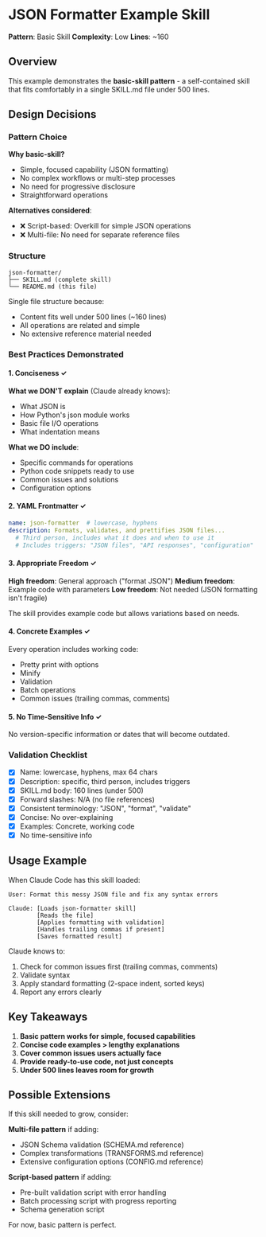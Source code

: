 # JSON Formatter Example Skill

**Pattern**: Basic Skill
**Complexity**: Low
**Lines**: ~160

## Overview

This example demonstrates the **basic-skill pattern** - a self-contained skill that fits comfortably in a single SKILL.md file under 500 lines.

## Design Decisions

### Pattern Choice

**Why basic-skill?**
- Simple, focused capability (JSON formatting)
- No complex workflows or multi-step processes
- No need for progressive disclosure
- Straightforward operations

**Alternatives considered**:
- ❌ Script-based: Overkill for simple JSON operations
- ❌ Multi-file: No need for separate reference files

### Structure

```
json-formatter/
├── SKILL.md (complete skill)
└── README.md (this file)
```

Single file structure because:
- Content fits well under 500 lines (~160 lines)
- All operations are related and simple
- No extensive reference material needed

### Best Practices Demonstrated

#### 1. Conciseness ✓

**What we DON'T explain** (Claude already knows):
- What JSON is
- How Python's json module works
- Basic file I/O operations
- What indentation means

**What we DO include**:
- Specific commands for operations
- Python code snippets ready to use
- Common issues and solutions
- Configuration options

#### 2. YAML Frontmatter ✓

```yaml
name: json-formatter  # lowercase, hyphens
description: Formats, validates, and prettifies JSON files...
  # Third person, includes what it does and when to use it
  # Includes triggers: "JSON files", "API responses", "configuration"
```

#### 3. Appropriate Freedom ✓

**High freedom**: General approach ("format JSON")
**Medium freedom**: Example code with parameters
**Low freedom**: Not needed (JSON formatting isn't fragile)

The skill provides example code but allows variations based on needs.

#### 4. Concrete Examples ✓

Every operation includes working code:
- Pretty print with options
- Minify
- Validation
- Batch operations
- Common issues (trailing commas, comments)

#### 5. No Time-Sensitive Info ✓

No version-specific information or dates that will become outdated.

### Validation Checklist

- [x] Name: lowercase, hyphens, max 64 chars
- [x] Description: specific, third person, includes triggers
- [x] SKILL.md body: 160 lines (under 500)
- [x] Forward slashes: N/A (no file references)
- [x] Consistent terminology: "JSON", "format", "validate"
- [x] Concise: No over-explaining
- [x] Examples: Concrete, working code
- [x] No time-sensitive info

## Usage Example

When Claude Code has this skill loaded:

```
User: Format this messy JSON file and fix any syntax errors

Claude: [Loads json-formatter skill]
        [Reads the file]
        [Applies formatting with validation]
        [Handles trailing commas if present]
        [Saves formatted result]
```

Claude knows to:
1. Check for common issues first (trailing commas, comments)
2. Validate syntax
3. Apply standard formatting (2-space indent, sorted keys)
4. Report any errors clearly

## Key Takeaways

1. **Basic pattern works for simple, focused capabilities**
2. **Concise code examples > lengthy explanations**
3. **Cover common issues users actually face**
4. **Provide ready-to-use code, not just concepts**
5. **Under 500 lines leaves room for growth**

## Possible Extensions

If this skill needed to grow, consider:

**Multi-file pattern** if adding:
- JSON Schema validation (SCHEMA.md reference)
- Complex transformations (TRANSFORMS.md reference)
- Extensive configuration options (CONFIG.md reference)

**Script-based pattern** if adding:
- Pre-built validation script with error handling
- Batch processing script with progress reporting
- Schema generation script

For now, basic pattern is perfect.
